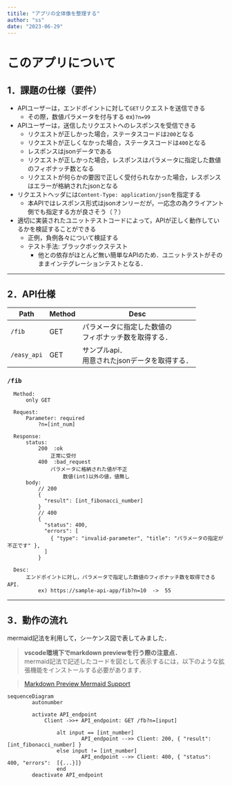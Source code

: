 ```yaml
---
titile: "アプリの全体像を整理する"
author: "ss"
date: "2023-06-29"
---
```


# このアプリについて

## 1．課題の仕様（要件）
* APIユーザーは，エンドポイントに対して`GET`リクエストを送信できる
  * その際，数値パラメータを付与する  ex)`?n=99`
* APIユーザーは，送信したリクエストへのレスポンスを受信できる
  * リクエストが正しかった場合，ステータスコードは`200`となる
  * リクエストが正しくなかった場合，ステータスコードは`400`となる
  * レスポンスはjsonデータである
  * リクエストが正しかった場合，レスポンスはパラメータに指定した数値のフィボナッチ数となる
  * リクエストが何らかの要因で正しく受付られなかった場合，レスポンスはエラーが格納されたjsonとなる
* リクエストヘッダには`Content-Type: application/json`を指定する
  * 本APIではレスポンス形式はjsonオンリーだが，一応念の為クライアント側でも指定する方が良さそう（？）
* 適切に実装されたユニットテストコードによって，APIが正しく動作しているかを検証することができる
  * 正例，負例各々について検証する
  * テスト手法: ブラックボックステスト
    * 他との依存がほとんど無い簡単なAPIのため．ユニットテストがそのままインテグレーションテストとなる．

---

## 2．API仕様
| Path | Method | Desc |
| ---- | ------ | ---- |
|`/fib` | GET   | パラメータに指定した数値の<br />フィボナッチ数を取得する． |
| `/easy_api` | GET |  サンプルapi．<br />用意されたjsonデータを取得する． |


### `/fib`
```
  Method:
      only GET

  Request:
      Parameter: required
          ?n=[int_num]

  Response:
      status:
          200  :ok
              正常に受付
          400  :bad_request
              パラメータに格納された値が不正
                  数値(int)以外の値，値無し
      body:
          // 200
          {
            "result": [int_fibonacci_number]
          }
          // 400
          {
            "status": 400,
            "errors": [
              { "type": "invalid-parameter", "title": "パラメータの指定が不正です" },
            ]
          }
      
  Desc:
      エンドポイントに対し，パラメータで指定した数値のフィボナッチ数を取得できるAPI．
          ex) https://sample-api-app/fib?n=10  ->  55
```

---

## 3．動作の流れ
mermaid記法を利用して，シーケンス図で表してみました．

> **vscode環境下でmarkdown previewを行う際の注意点．**  
mermaid記法で記述したコードを図として表示するには，以下のような拡張機能をインストールする必要があります．  

> [Markdown Preview Mermaid Support](https://marketplace.visualstudio.com/items?itemName=bpruitt-goddard.mermaid-markdown-syntax-highlighting)


```mermaid
sequenceDiagram
		autonumber
		
		activate API_endpoint
		    Client ->>+ API_endpoint: GET /fb?n=[input]
		
				alt input == [int_number]
						API_endpoint -->> Client: 200, { "result": [int_fibonacci_number] }
				else input != [int_number]
						API_endpoint -->> Client: 400, { "status": 400, "errors":  [{...}]}
				end
		deactivate API_endpoint
```

